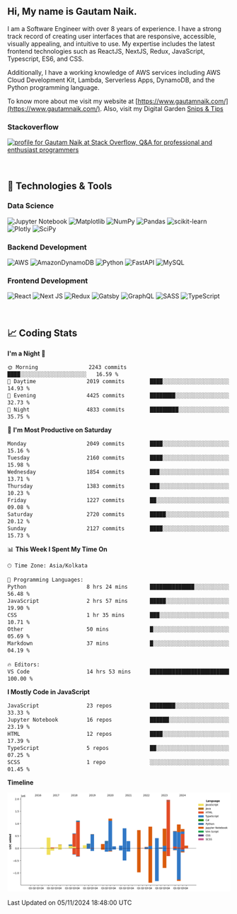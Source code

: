  
## Hi, My name is Gautam Naik.

I am a Software Engineer with over 8 years of experience. I have a strong track record of creating user interfaces that are responsive, accessible, visually appealing, and intuitive to use. My expertise includes the latest frontend technologies such as ReactJS, NextJS, Redux, JavaScript, Typescript, ES6, and CSS. 

Additionally, I have a working knowledge of AWS services including AWS Cloud Development Kit, Lambda, Serverless Apps, DynamoDB, and the Python programming language. 

To know more about me visit my website at [https://www.gautamnaik.com/](https://www.gautamnaik.com/). Also, visit my Digital Garden [Snips & Tips](https://gautamnaik1994.gitbook.io/snippets/)  


### Stackoverflow
<a href="https://stackoverflow.com/users/2376317/gautam-naik"><img src="https://stackoverflow.com/users/flair/2376317.png?theme=dark" width="208" height="58" alt="profile for Gautam Naik at Stack Overflow, Q&amp;A for professional and enthusiast programmers" title="profile for Gautam Naik at Stack Overflow, Q&amp;A for professional and enthusiast programmers"></a>
<br/>

<br/>


## 🔧 Technologies & Tools




### Data Science

![Jupyter Notebook](https://img.shields.io/badge/jupyter-%23FA0F00.svg?style=for-the-badge&logo=jupyter&logoColor=white)
![Matplotlib](https://img.shields.io/badge/Matplotlib-%23ffffff.svg?style=for-the-badge&logo=Matplotlib&logoColor=black)
![NumPy](https://img.shields.io/badge/numpy-%23013243.svg?style=for-the-badge&logo=numpy&logoColor=white)
![Pandas](https://img.shields.io/badge/pandas-%23150458.svg?style=for-the-badge&logo=pandas&logoColor=white)
![scikit-learn](https://img.shields.io/badge/scikit--learn-%23F7931E.svg?style=for-the-badge&logo=scikit-learn&logoColor=white)
![Plotly](https://img.shields.io/badge/Plotly-%233F4F75.svg?style=for-the-badge&logo=plotly&logoColor=white)
![SciPy](https://img.shields.io/badge/SciPy-%230C55A5.svg?style=for-the-badge&logo=scipy&logoColor=%white)


### Backend Development 

![AWS](https://img.shields.io/badge/AWS-%23FF9900.svg?style=for-the-badge&logo=amazon-aws&logoColor=white)
![AmazonDynamoDB](https://img.shields.io/badge/Amazon%20DynamoDB-4053D6?style=for-the-badge&logo=Amazon%20DynamoDB&logoColor=white)
![Python](https://img.shields.io/badge/python-3670A0?style=for-the-badge&logo=python&logoColor=ffdd54)
![FastAPI](https://img.shields.io/badge/FastAPI-005571?style=for-the-badge&logo=fastapi)
![MySQL](https://img.shields.io/badge/mysql-%2300f.svg?style=for-the-badge&logo=mysql&logoColor=white)


### Frontend Development 

![React](https://img.shields.io/badge/react-%2320232a.svg?style=for-the-badge&logo=react&logoColor=%2361DAFB)
![Next JS](https://img.shields.io/badge/Next-black?style=for-the-badge&logo=next.js&logoColor=white)
![Redux](https://img.shields.io/badge/redux-%23593d88.svg?style=for-the-badge&logo=redux&logoColor=white)
![Gatsby](https://img.shields.io/badge/Gatsby-%23663399.svg?style=for-the-badge&logo=gatsby&logoColor=white)
![GraphQL](https://img.shields.io/badge/-GraphQL-E10098?style=for-the-badge&logo=graphql&logoColor=white)
![SASS](https://img.shields.io/badge/SASS-hotpink.svg?style=for-the-badge&logo=SASS&logoColor=white)
![TypeScript](https://img.shields.io/badge/typescript-%23007ACC.svg?style=for-the-badge&logo=typescript&logoColor=white)


<br/>

## 📈 Coding Stats

<!--START_SECTION:waka-->
**I'm a Night 🦉** 

```text
🌞 Morning                2243 commits        ████░░░░░░░░░░░░░░░░░░░░░   16.59 % 
🌆 Daytime                2019 commits        ████░░░░░░░░░░░░░░░░░░░░░   14.93 % 
🌃 Evening                4425 commits        ████████░░░░░░░░░░░░░░░░░   32.73 % 
🌙 Night                  4833 commits        █████████░░░░░░░░░░░░░░░░   35.75 % 
```
📅 **I'm Most Productive on Saturday** 

```text
Monday                   2049 commits        ████░░░░░░░░░░░░░░░░░░░░░   15.16 % 
Tuesday                  2160 commits        ████░░░░░░░░░░░░░░░░░░░░░   15.98 % 
Wednesday                1854 commits        ███░░░░░░░░░░░░░░░░░░░░░░   13.71 % 
Thursday                 1383 commits        ███░░░░░░░░░░░░░░░░░░░░░░   10.23 % 
Friday                   1227 commits        ██░░░░░░░░░░░░░░░░░░░░░░░   09.08 % 
Saturday                 2720 commits        █████░░░░░░░░░░░░░░░░░░░░   20.12 % 
Sunday                   2127 commits        ████░░░░░░░░░░░░░░░░░░░░░   15.73 % 
```


📊 **This Week I Spent My Time On** 

```text
🕑︎ Time Zone: Asia/Kolkata

💬 Programming Languages: 
Python                   8 hrs 24 mins       ██████████████░░░░░░░░░░░   56.48 % 
JavaScript               2 hrs 57 mins       █████░░░░░░░░░░░░░░░░░░░░   19.90 % 
CSS                      1 hr 35 mins        ███░░░░░░░░░░░░░░░░░░░░░░   10.71 % 
Other                    50 mins             █░░░░░░░░░░░░░░░░░░░░░░░░   05.69 % 
Markdown                 37 mins             █░░░░░░░░░░░░░░░░░░░░░░░░   04.19 % 

🔥 Editors: 
VS Code                  14 hrs 53 mins      █████████████████████████   100.00 % 
```

**I Mostly Code in JavaScript** 

```text
JavaScript               23 repos            ████████░░░░░░░░░░░░░░░░░   33.33 % 
Jupyter Notebook         16 repos            ██████░░░░░░░░░░░░░░░░░░░   23.19 % 
HTML                     12 repos            ████░░░░░░░░░░░░░░░░░░░░░   17.39 % 
TypeScript               5 repos             ██░░░░░░░░░░░░░░░░░░░░░░░   07.25 % 
SCSS                     1 repo              ░░░░░░░░░░░░░░░░░░░░░░░░░   01.45 % 
```



**Timeline**

![Lines of Code chart](https://raw.githubusercontent.com/gautamnaik1994/gautamnaik1994/master/assets/bar_graph.png)


 Last Updated on 05/11/2024 18:48:00 UTC
<!--END_SECTION:waka-->

<!-- ## &#x1f4c8; My GitHub Stats

[![Top Langs](https://github-readme-stats.vercel.app/api/top-langs/?username=gautamnaik1994&hide=java,html,css&theme=nord)](https://github.com/anuraghazra/github-readme-stats)


## &#x1f4c8; Wakatime Stats

<a href="https://wakatime.com"><img src="https://wakatime.com/share/@gautamnaik1994/6e3d774f-5628-4179-9709-01d2633682e2.png" /></a> -->
